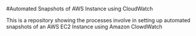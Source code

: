 #Automated Snapshots of AWS Instance using CloudWatch

This is a repository showing the processes involve in setting up automated snapshots of an AWS EC2 Instance using Amazon ClowdWatch 
